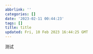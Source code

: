 ```yaml
---
abbrlink: ''
categories: []
date: '2023-02-11 00:44:23'
tags: []
title: title
updated: Fri, 10 Feb 2023 16:44:25 GMT
---
```

测试
